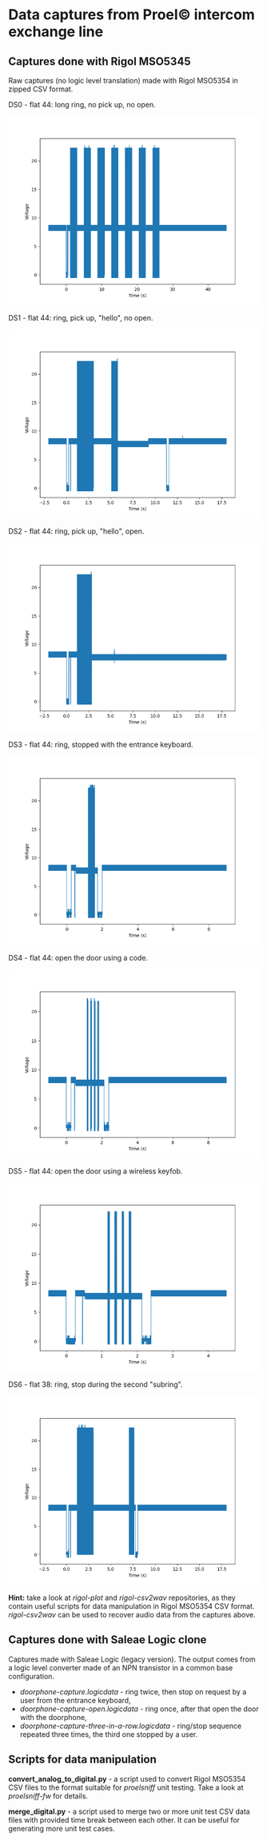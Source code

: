 # Data captures from Proel&copy; intercom exchange line

## Captures done with Rigol MSO5345

Raw captures (no logic level translation) made with Rigol MSO5354 in zipped CSV format.

DS0 - flat 44: long ring, no pick up, no open.

![ds0](mso5354/ds0.png)

DS1 - flat 44: ring, pick up, "hello", no open.

![ds1](mso5354/ds1.png)

DS2 - flat 44: ring, pick up, "hello", open.

![ds2](mso5354/ds2.png)

DS3 - flat 44: ring, stopped with the entrance keyboard.

![ds3](mso5354/ds3.png)

DS4 - flat 44: open the door using a code.

![ds4](mso5354/ds4.png)

DS5 - flat 44: open the door using a wireless keyfob.

![ds5](mso5354/ds5.png)

DS6 - flat 38: ring, stop during the second "subring".

![ds6](mso5354/ds6.png)

**Hint:** take a look at *rigol-plot* and *rigol-csv2wav* repositories, as they contain useful scripts for data manipulation in Rigol MSO5354 CSV format. *rigol-csv2wav* can be used to recover audio data from the captures above.

## Captures done with Saleae Logic clone

Captures made with Saleae Logic (legacy version). The output comes from a logic level converter made of an NPN transistor in a common base configuration.

- *doorphone-capture.logicdata* - ring twice, then stop on request by a user from the entrance keyboard,
- *doorphone-capture-open.logicdata* - ring once, after that open the door with the doorphone,
- *doorphone-capture-three-in-a-row.logicdata* - ring/stop sequence repeated three times, the third one stopped by a user.

## Scripts for data manipulation

**convert_analog_to_digital.py** - a script used to convert Rigol MSO5354 CSV files to the format suitable for *proelsniff* unit testing. Take a look at *proelsniff-fw* for details.

**merge_digital.py** - a script used to merge two or more unit test CSV data files with provided time break between each other. It can be useful for generating more unit test cases.
